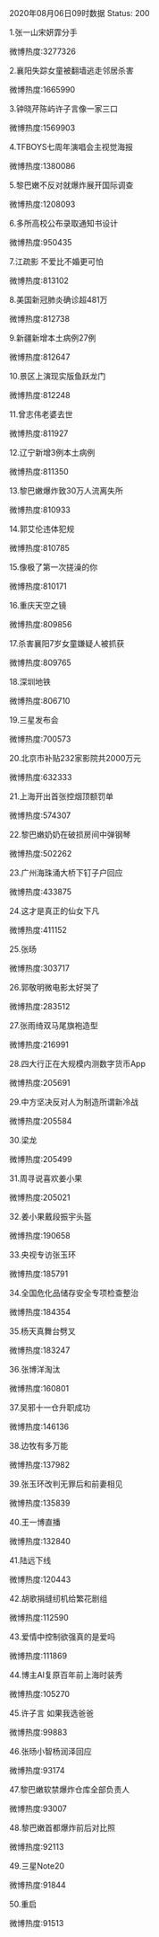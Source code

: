 2020年08月06日09时数据
Status: 200

1.张一山宋妍霏分手

微博热度:3277326

2.襄阳失踪女童被翻墙逃走邻居杀害

微博热度:1665990

3.钟晓芹陈屿许子言像一家三口

微博热度:1569903

4.TFBOYS七周年演唱会主视觉海报

微博热度:1380086

5.黎巴嫩不反对就爆炸展开国际调查

微博热度:1208093

6.多所高校公布录取通知书设计

微博热度:950435

7.江疏影 不爱比不婚更可怕

微博热度:813102

8.美国新冠肺炎确诊超481万

微博热度:812738

9.新疆新增本土病例27例

微博热度:812647

10.景区上演现实版鱼跃龙门

微博热度:812248

11.曾志伟老婆去世

微博热度:811927

12.辽宁新增3例本土病例

微博热度:811350

13.黎巴嫩爆炸致30万人流离失所

微博热度:810933

14.郭艾伦违体犯规

微博热度:810785

15.像极了第一次搓澡的你

微博热度:810171

16.重庆天空之镜

微博热度:809856

17.杀害襄阳7岁女童嫌疑人被抓获

微博热度:809765

18.深圳地铁

微博热度:806710

19.三星发布会

微博热度:700573

20.北京市补贴232家影院共2000万元

微博热度:632333

21.上海开出首张控烟顶额罚单

微博热度:574307

22.黎巴嫩奶奶在破损房间中弹钢琴

微博热度:502262

23.广州海珠涌大桥下钉子户回应

微博热度:433875

24.这才是真正的仙女下凡

微博热度:411152

25.张旸

微博热度:303717

26.郭敬明微电影太好哭了

微博热度:283512

27.张雨绮双马尾旗袍造型

微博热度:216991

28.四大行正在大规模内测数字货币App

微博热度:205691

29.中方坚决反对人为制造所谓新冷战

微博热度:205584

30.梁龙

微博热度:205499

31.周寻说喜欢姜小果

微博热度:205021

32.姜小果戴段振宇头盔

微博热度:190658

33.央视专访张玉环

微博热度:185791

34.全国危化品储存安全专项检查整治

微博热度:184354

35.杨天真舞台劈叉

微博热度:183247

36.张博洋淘汰

微博热度:160801

37.吴邪十一仓升职成功

微博热度:146136

38.边牧有多万能

微博热度:137982

39.张玉环改判无罪后和前妻相见

微博热度:135839

40.王一博直播

微博热度:132840

41.陆远下线

微博热度:120443

42.胡歌捐缝纫机给繁花剧组

微博热度:112590

43.爱情中控制欲强真的是爱吗

微博热度:111869

44.博主AI复原百年前上海时装秀

微博热度:105270

45.许子言 如果我选爸爸

微博热度:99883

46.张旸小智杨润泽回应

微博热度:93174

47.黎巴嫩软禁爆炸仓库全部负责人

微博热度:93007

48.黎巴嫩首都爆炸前后对比照

微博热度:92113

49.三星Note20

微博热度:91844

50.重启

微博热度:91513

